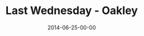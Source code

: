 ---
layout: message
category: message
series: "Meaning"
title: "Last Wednesday - Oakley"
date: 2014-06-25-00-00
message_id: 873
audio: "http://s3.amazonaws.com/crossroads-media/messages/audio/062514-lw-oakley.mp3"
audio-duration: ":"
description: "Last Wednesday - June - Oakley"
video: "http://s3.amazonaws.com/crossroads-media/messages/video/062514-lw-oakley.mp4"
video-duration: ":"
video-image: "http://s3.amazonaws.com/crossroads-media/images/last-wednesday.jpg"
explicit: false
---